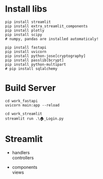 # Install libs
```
pip install streamlit
pip install extra_streamlit_components
pip install plotly
pip install scipy
# numpy, pandas are installed automaticaly!

pip install fastapi
pip install uvicorn
pip install python-jose[cryptography]
pip install passlib[bcrypt]
pip install python-multipart
# pip install sqlalchemy
```


# Build Server

```
cd work_fastapi
uvicorn main:app --reload 
```

```
cd work_streamlit
streamlit run .\🏠_Login.py 
```


# Streamlit
- handlers  
    controllers
    
- components  
    views